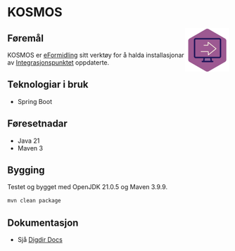# KOSMOS

<img style="float:right" width="100" height="100" src="docs/EF.png" alt="KOSMOS - ein komponent i eFormidling">

## Føremål
KOSMOS er [eFormidling](https://docs.digdir.no/docs/eFormidling/Introduksjon/) sitt verktøy for å halda installasjonar av [Integrasjonspunktet](https://github.com/felleslosninger/efm-integrasjonspunkt/) oppdaterte.

## Teknologiar i bruk
- Spring Boot

## Føresetnadar
- Java 21
- Maven 3

## Bygging
Testet og bygget med OpenJDK 21.0.5 og Maven 3.9.9.

```bash
mvn clean package
```

## Dokumentasjon
- Sjå [Digdir Docs](https://docs.digdir.no/docs/eFormidling/installasjon/automatisk_oppgradering)
